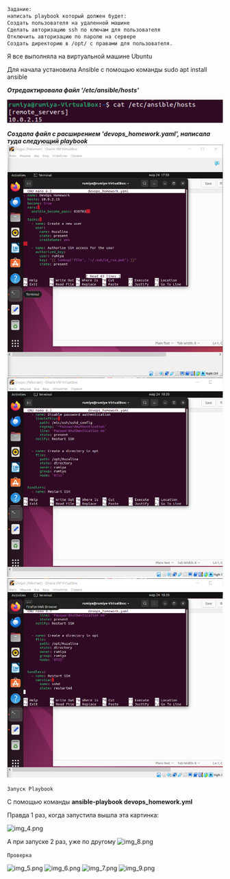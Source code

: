 ```
Задание: 
написать playbook который должен будет:
Создать пользователя на удаленной машине
Сделать авторизацию ssh по ключам для пользователя
Отключить авторизацию по паролю на сервере
Создать директорию в /opt/ с правами для пользователя.
```

Я все выполняла на виртуальной машине Ubuntu

Для начала установила Ansible c помощью команды sudo apt install ansible

***Отредактировала файл '/etc/ansible/hosts'***

![img.png](img.png)

***Создала файл с расширением 'devops_homework.yaml', написала туда следующий playbook***
![img_1.png](img_1.png)![img_10.png](img_10.png)![img_11.png](img_11.png)


```Запуск Playbook```

С помощью команды **ansible-playbook devops_homework.yml**

Правда 1 раз, когда запустила вышла эта картинка:

![img_4.png](img_4.png)

А при запуске 2 раз, уже по другому 
![img_8.png](img_8.png)


```Проверка```

![img_5.png](img_5.png)
![img_6.png](img_6.png)
![img_7.png](img_7.png)
![img_9.png](img_9.png)